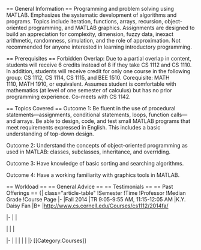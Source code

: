 == General Information ==
Programming and problem solving using MATLAB. Emphasizes the systematic development of algorithms and programs. Topics include iteration, functions, arrays, recursion, object-oriented programming, and MATLAB graphics. Assignments are designed to build an appreciation for complexity, dimension, fuzzy data, inexact arithmetic, randomness, simulation, and the role of approximation.  Not recommended for anyone interested in learning introductory programming. 

== Prerequisites ==
Forbidden Overlap: Due to a partial overlap in content, students will receive 6 credits instead of 8 if they take CS 1112 and CS 1110.  In addition, students will receive credit for only one course in the following group: CS 1112, CS 1114, CS 1115, and BEE 1510.
Corequisite: MATH 1110, MATH 1910, or equivalent. Assumes student is comfortable with mathematics (at level of one semester of calculus) but has no prior programming experience. Co-meets with CS 1142.

== Topics Covered ==
Outcome 1: Be fluent in the use of procedural statements—assignments, conditional statements, loops, function calls—and arrays. Be able to design, code, and test small MATLAB programs that meet requirements expressed in English. This includes a basic understanding of top-down design.

Outcome 2: Understand the concepts of object-oriented programming as used in MATLAB: classes, subclasses, inheritance, and overriding.

Outcome 3: Have knowledge of basic sorting and searching algorithms.

Outcome 4: Have a working familiarity with graphics tools in MATLAB.

== Workload ==
== General Advice ==
== Testimonials ==
== Past Offerings ==
{| class="article-table"
!Semester
!Time
!Professor
!Median Grade
!Course Page
|-
|Fall 2014
|TR 9:05-9:55 AM, 11:15-12:05 AM
|K.Y. Daisy Fan
|B+
|http://www.cs.cornell.edu/Courses/cs1112/2014fa/

|-
|
|

|
|
|

|-
|
|
|
|
|
|}
[[Category:Courses]]